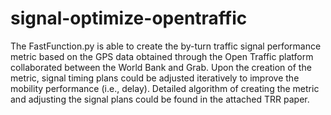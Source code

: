 # signal-optimize-opentraffic
The FastFunction.py is able to create the by-turn traffic signal performance metric based on the GPS data obtained through the Open Traffic platform collaborated between the World Bank and Grab. 
Upon the creation of the metric, signal timing plans could be adjusted iteratively to improve the mobility performance (i.e., delay).
Detailed algorithm of creating the metric and adjusting the signal plans could be found in the attached TRR paper.
